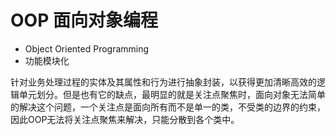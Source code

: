 # OOP 面向对象编程

- Object Oriented Programming
- 功能模块化



针对业务处理过程的实体及其属性和行为进行抽象封装，以获得更加清晰高效的逻辑单元划分。但是也有它的缺点，最明显的就是关注点聚焦时，面向对象无法简单的解决这个问题，一个关注点是面向所有而不是单一的类，不受类的边界的约束，因此OOP无法将关注点聚焦来解决，只能分散到各个类中。

 

